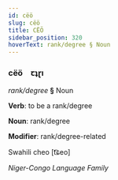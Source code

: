 ```yaml
---
id: cëö
slug: cëö
title: CËÖ
sidebar_position: 320
hoverText: rank/degree § Noun
---
```


### cëö&emsp;<span kind="abugida">ꞇʇɽı</span>

*rank/degree* **§** Noun

**Verb**: to be a rank/degree

**Noun**: rank/degree

**Modifier**: rank/degree-related

Swahili cheo  [t͡ɕeo]

*Niger-Congo Language Family*
